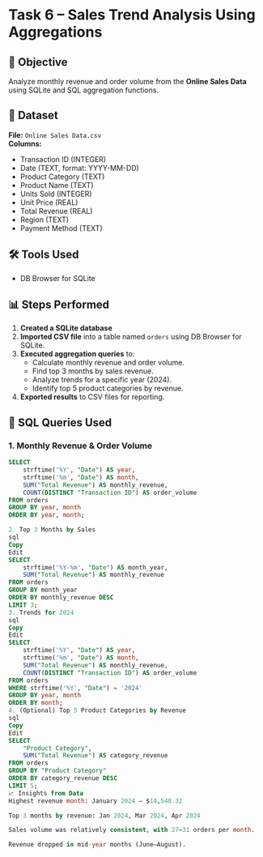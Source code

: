 # Task 6 – Sales Trend Analysis Using Aggregations

## 📌 Objective
Analyze monthly revenue and order volume from the **Online Sales Data** using SQLite and SQL aggregation functions.

## 📂 Dataset
**File:** `Online Sales Data.csv`  
**Columns:**
- Transaction ID (INTEGER)
- Date (TEXT, format: YYYY-MM-DD)
- Product Category (TEXT)
- Product Name (TEXT)
- Units Sold (INTEGER)
- Unit Price (REAL)
- Total Revenue (REAL)
- Region (TEXT)
- Payment Method (TEXT)

## 🛠 Tools Used
- DB Browser for SQLite

## 📊 Steps Performed
1. **Created a SQLite database**
2. **Imported CSV file** into a table named `orders` using DB Browser for SQLite.
3. **Executed aggregation queries** to:
   - Calculate monthly revenue and order volume.
   - Find top 3 months by sales revenue.
   - Analyze trends for a specific year (2024).
   - Identify top 5 product categories by revenue.
4. **Exported results** to CSV files for reporting.

## 📜 SQL Queries Used

### 1. Monthly Revenue & Order Volume
```sql
SELECT 
    strftime('%Y', "Date") AS year,
    strftime('%m', "Date") AS month,
    SUM("Total Revenue") AS monthly_revenue,
    COUNT(DISTINCT "Transaction ID") AS order_volume
FROM orders
GROUP BY year, month
ORDER BY year, month;

2. Top 3 Months by Sales
sql
Copy
Edit
SELECT 
    strftime('%Y-%m', "Date") AS month_year,
    SUM("Total Revenue") AS monthly_revenue
FROM orders
GROUP BY month_year
ORDER BY monthly_revenue DESC
LIMIT 3;
3. Trends for 2024
sql
Copy
Edit
SELECT 
    strftime('%Y', "Date") AS year,
    strftime('%m', "Date") AS month,
    SUM("Total Revenue") AS monthly_revenue,
    COUNT(DISTINCT "Transaction ID") AS order_volume
FROM orders
WHERE strftime('%Y', "Date") = '2024'
GROUP BY year, month
ORDER BY month;
4. (Optional) Top 5 Product Categories by Revenue
sql
Copy
Edit
SELECT 
    "Product Category",
    SUM("Total Revenue") AS category_revenue
FROM orders
GROUP BY "Product Category"
ORDER BY category_revenue DESC
LIMIT 5;
📈 Insights from Data
Highest revenue month: January 2024 – $14,548.32

Top 3 months by revenue: Jan 2024, Mar 2024, Apr 2024

Sales volume was relatively consistent, with 27–31 orders per month.

Revenue dropped in mid-year months (June–August).
